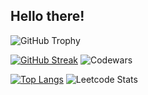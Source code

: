 ## Hello there!

![GitHub Trophy](https://github-profile-trophy.vercel.app/?username=ryo-ma&column=3&margin-w=15&margin-h=15&title=MultiLanguage,Repositories,Commits&theme=juicyfresh)

[![GitHub Streak](https://github-readme-streak-stats.herokuapp.com/?user=zbyju&theme=dark)](https://git.io/streak-stats) ![Codewars](https://github.r2v.ch/codewars?user=ogturu)

[![Top Langs](https://github-readme-stats.vercel.app/api/top-langs/?username=zbyju&hide=Jupyter%20Notebook&theme=dark&langs_count=10)](https://github.com/anuraghazra/github-readme-stats) ![Leetcode Stats](https://leetcard.jacoblin.cool/Turu?theme=dark&ext=activity)
